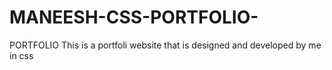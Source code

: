 # MANEESH-CSS-PORTFOLIO-
PORTFOLIO
This is a portfoli website that is designed and developed by me in css 
